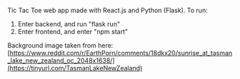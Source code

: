 Tic Tac Toe web app made with React.js and Python (Flask). 
To run:
1) Enter backend, and run "flask run"
2) Enter frontend, and enter "npm start"

Background image taken from here: [https://www.reddit.com/r/EarthPorn/comments/18dkx20/sunrise_at_tasman_lake_new_zealand_oc_2048x1638/](https://tinyurl.com/TasmanLakeNewZealand)
